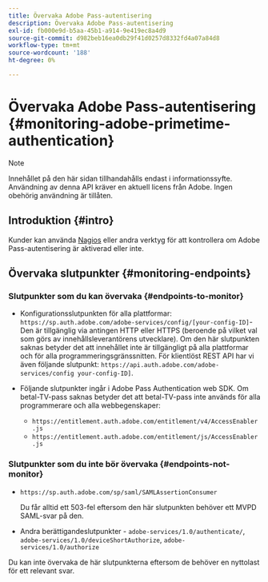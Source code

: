 ```yaml
---
title: Övervaka Adobe Pass-autentisering
description: Övervaka Adobe Pass-autentisering
exl-id: fb000e9d-b5aa-45b1-a914-9e419ec8a4d9
source-git-commit: d982beb16ea0db29f41d0257d8332fd4a07a84d8
workflow-type: tm+mt
source-wordcount: '188'
ht-degree: 0%

---
```


# Övervaka Adobe Pass-autentisering {#monitoring-adobe-primetime-authentication}

>[!NOTE]
>
>Innehållet på den här sidan tillhandahålls endast i informationssyfte. Användning av denna API kräver en aktuell licens från Adobe. Ingen obehörig användning är tillåten.

## Introduktion {#intro}

Kunder kan använda [Nagios](http://www.nagios.org) eller andra verktyg för att kontrollera om Adobe Pass-autentisering är aktiverad eller inte.

## Övervaka slutpunkter {#monitoring-endpoints}

### Slutpunkter som du kan övervaka {#endpoints-to-monitor}

* Konfigurationsslutpunkten för alla plattformar: `https://sp.auth.adobe.com/adobe-services/config/[your-config-ID]`- Den är tillgänglig via antingen HTTP eller HTTPS (beroende på vilket val som görs av innehållsleverantörens utvecklare). Om den här slutpunkten saknas betyder det att innehållet inte är tillgängligt på alla plattformar och för alla programmeringsgränssnitten. För klientlöst REST API har vi även följande slutpunkt: `https://api.auth.adobe.com/adobe-services/config your-config-ID]`.

* Följande slutpunkter ingår i Adobe Pass Authentication web SDK.  Om betal-TV-pass saknas betyder det att betal-TV-pass inte används för alla programmerare och alla webbegenskaper:

   * `https://entitlement.auth.adobe.com/entitlement/v4/AccessEnabler.js`
   * `https://entitlement.auth.adobe.com/entitlement/js/AccessEnabler.js`


### Slutpunkter som du inte bör övervaka {#endpoints-not-monitor}

* `https://sp.auth.adobe.com/sp/saml/SAMLAssertionConsumer`

  Du får alltid ett 503-fel eftersom den här slutpunkten behöver ett MVPD SAML-svar på den.

* Andra berättigandeslutpunkter - `adobe-services/1.0/authenticate/`, `adobe-services/1.0/deviceShortAuthorize`, `adobe-services/1.0/authorize`

Du kan inte övervaka de här slutpunkterna eftersom de behöver en nyttolast för ett relevant svar.
